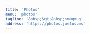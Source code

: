 ```yaml
---
title: 'Photos'
menu: 'photos'
tagline: '&nbsp;&gt;&nbsp;smugmug'
address: 'https://photos.justus.ws'
---
```

